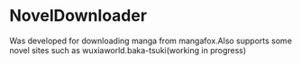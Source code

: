 # NovelDownloader
 Was developed for downloading manga from mangafox.Also supports some novel sites such as wuxiaworld.baka-tsuki(working in progress)
